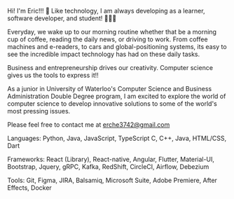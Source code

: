 Hi! I'm Eric!!! 👋
Like technology, I am always developing as a learner, software developer, and student! 🚀🚀🚀

Everyday, we wake up to our morning routine whether that be a morning cup of coffee, reading the daily news, or driving to work. From coffee machines and e-readers, to cars and global-positioning systems, its easy to see the incredible impact technology has had on these daily tasks.

Business and entrepreneurship drives our creativity. Computer science gives us the tools to express it!!

As a junior in University of Waterloo's Computer Science and Business Administration Double Degree program, I am excited to explore the world of computer science to develop innovative solutions to some of the world's most pressing issues.

Please feel free to contact me at erche3742@gmail.com

Languages: Python, Java, JavaScript, TypeScript C, C++, Java, HTML/CSS, Dart

Frameworks: React (Library), React-native, Angular, Flutter, Material-UI, Bootstrap, Jquery, gRPC, Kafka, RedShift, CircleCI, Airflow, Debezium

Tools: Git, Figma, JIRA, Balsamiq, Microsoft Suite, Adobe Premiere, After Effects, Docker
